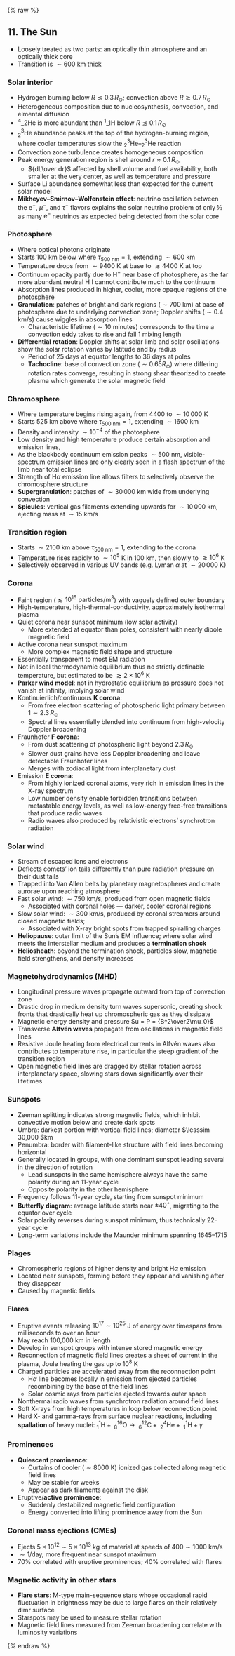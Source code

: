 {% raw %}

<section markdown="1">

## 11. The Sun

* Loosely treated as two parts:
  an optically thin atmosphere and an optically thick core
* Transition is $\sim600$ km thick

### Solar interior

* Hydrogen burning below $R \lesssim 0.3 \,R_\odot$; convection above $R \gtrsim 0.7 \,R_\odot$
* Heterogeneous composition due to nucleosynthesis, convection, and elmental diffusion
* $^4\_2$He is more abundant than $^1\_1$H below $R \lesssim 0.1 \,R_\odot$
* $^3_2$He abundance peaks at the top of the hydrogen-burning region,
  where cooler temperatures slow the $^3_2$He–$^3_2$He reaction
* Convection zone turbulence creates homogeneous composition
* Peak energy generation region is shell around $r \approx 0.1\, R_\odot$
  * ${dL\over dr}$ affected by shell volume and fuel availability,
    both smaller at the very center, as well as temperature and pressure
* Surface Li abundance somewhat less than expected for the current solar model
* **Mikheyev–Smirnov–Wolfenstein effect**: neutrino oscillation between the
  $\text{e}^-$, $\mu^-$, and $\tau^-$ flavors explains the solar neutrino problem of only ⅓ as many
  $\text{e}^-$ neutrinos as expected being detected from the solar core

### Photosphere

* Where optical photons originate
* Starts 100 km below where $\tau_\text{500 nm} = 1$, extending $\sim600$ km
* Temperature drops from $\sim9400$ K at base to $\gtrsim4400$ K at top
* Continuum opacity partly due to H$^-$ near base of photosphere,
  as the far more abundant neutral H I cannot contribute much to the continuum
* Absorption lines produced in higher, cooler, more opaque regions of the photosphere
* **Granulation**: patches of bright and dark regions ($\sim700$ km) at base of photosphere due to
  underlying convection zone; Doppler shifts ($\sim0.4$ km/s) cause wiggles in absorption lines
  * Characteristic lifetime ($\sim10$ minutes) corresponds to the time a
    convection eddy takes to rise and fall 1 mixing length
* **Differential rotation**: Doppler shifts at solar limb and solar oscillations
  show the solar rotation varies by latitude and by radius
  * Period of 25 days at equator lengths to 36 days at poles
  * **Tachocline**: base of convection zone ($\sim 0.65 R_\odot$) where differing rotation rates converge,
    resulting in strong shear theorized to create plasma which
    generate the solar magnetic field

### Chromosphere

* Where temperature begins rising again, from 4400 to $\sim10\,000$ K
* Starts 525 km above where $\tau_\text{500 nm} = 1$, extending $\sim1600$ km
* Density and intensity $\sim10^{-4}$ of the photosphere
* Low density and high temperature produce certain absorption and emission lines,
* As the blackbody continuum emission peaks $\sim500$ nm, visible-spectrum emission lines are
  only clearly seen in a flash spectrum of the limb near total eclipse
* Strength of $\text{H}\alpha$ emission line allows filters to selectively observe the chromosphere structure
* **Supergranulation**: patches of $\sim30\,000$ km wide from underlying convection
* **Spicules**: vertical gas filaments extending upwards for $\sim10\,000$ km,
  ejecting mass at $\sim15$ km/s

### Transition region

* Starts $\sim2100$ km above $\tau_\text{500 nm} = 1$, extending to the corona
* Temperature rises rapidly to $\sim10^5$ K in 100 km, then slowly to $\gtrsim10^6$ K
* Selectively observed in various UV bands (e.g. Lyman $\alpha$ at $\sim20\,000$ K)

### Corona

* Faint region ($\lesssim 10^{15} \text{ particles/m}^3$) with vaguely defined outer boundary
* High-temperature, high-thermal-conductivity, approximately isothermal plasma
* Quiet corona near sunspot minimum (low solar activity)
  * More extended at equator than poles, consistent with nearly dipole magnetic field
* Active corona near sunspot maximum
  * More complex magnetic field shape and structure
* Essentially transparent to most EM radiation
* Not in local thermodynamic equilibrium thus no strictly definable temperature,
  but estimated to be $\gtrsim 2 \times 10^6 \text{ K}$
* **Parker wind model**: not in hydrostatic equilibrium as pressure does not vanish at infinity,
  implying solar wind
* Kontinuierlich/continuous **K corona**:
  * From free electron scattering of photospheric light primary between $1 \sim 2.3\, R_\odot$
  * Spectral lines essentially blended into continuum from high-velocity Doppler broadening
* Fraunhofer **F corona**:
  * From  dust scattering of photospheric light beyond $2.3\, R_\odot$
  * Slower dust grains have less Doppler broadening and leave detectable Fraunhofer lines
  * Merges with zodiacal light from interplanetary dust
* Emission **E corona**:
  * From highly ionized coronal atoms, very rich in emission lines in the X-ray spectrum
  * Low number density enable forbidden transitions between metastable energy levels,
    as well as low-energy free-free transitions that produce radio waves
  * Radio waves also produced by relativistic electrons’ synchrotron radiation

### Solar wind

* Stream of escaped ions and electrons
* Deflects comets’ ion tails differently than pure radiation pressure on their dust tails
* Trapped into Van Allen belts by planetary magnetospheres and
  create aurorae upon reaching atmosphere
* Fast solar wind: $\sim750$ km/s, produced from open magnetic fields
  * Associated with coronal holes — darker, cooler coronal regions
* Slow solar wind: $\sim300$ km/s, produced by coronal streamers around closed magnetic fields;
  * Associated with X-ray bright spots from trapped spiralling charges
* **Heliopause**: outer limit of the Sun’s EM influence;
  where solar wind meets the interstellar medium and produces a **termination shock**
* **Heliosheath**: beyond the termination shock,
  particles slow, magnetic field strengthens, and density increases

### Magnetohydrodynamics (MHD)

* Longitudinal pressure waves propagate outward from top of convection zone
* Drastic drop in medium density turn waves supersonic, creating shock fronts
  that drastically heat up chromospheric gas as they dissipate
* Magnetic energy density and pressure $u = P = {B^2\over2\mu_0}$
* Transverse **Alfvén waves** propagate from oscillations in magnetic field lines
* Resistive Joule heating from electrical currents in Alfvén waves also
  contributes to temperature rise, in particular the steep gradient of the transition region
* Open magnetic field lines are dragged by stellar rotation across interplanetary space,
  slowing stars down significantly over their lifetimes

### Sunspots

* Zeeman splitting indicates strong magnetic fields,
  which inhibit convective motion below and create dark spots
* Umbra: darkest portion with vertical field lines; diameter $\lesssim 30\,000 $km
* Penumbra: border with filament-like structure with field lines becoming horizontal
* Generally located in groups,
  with one dominant sunspot leading several in the direction of rotation
  * Lead sunspots in the same hemisphere always have the same polarity
    during an 11-year cycle
  * Opposite polarity in the other hemisphere
* Frequency follows 11-year cycle, starting from sunspot minimum
* **Butterfly diagram**: average latitude starts near $\pm40^\circ$, migrating to the equator over cycle
* Solar polarity reverses during sunspot minimum, thus technically 22-year cycle
* Long-term variations include the Maunder minimum spanning 1645–1715

### Plages

* Chromospheric regions of higher density and bright H$\alpha$ emission
* Located near sunspots, forming before they appear and vanishing after they disappear
* Caused by magnetic fields

### Flares

* Eruptive events releasing $10^{17}\sim10^{25}$ J of energy over timespans from milliseconds to over an hour
* May reach 100,000 km in length
* Develop in sunspot groups with intense stored magnetic energy
* Reconnection of magnetic field lines creates a sheet of current in the plasma,
  Joule heating the gas up to $10^8$ K
* Charged particles are accelerated away from the reconnection point
  * $\text{H}\alpha$ line becomes locally in emission from ejected particles
    recombining by the base of the field lines
  * Solar cosmic rays from particles ejected towards outer space
* Nonthermal radio waves from synchrotron radiation around field lines
* Soft X-rays from high temperatures in loop below reconnection point
* Hard X- and gamma-rays from surface nuclear reactions,
  including **spallation** of heavy nuclei: $^1_1\text{H} + {\;}^{16}_8\text{O} \to {\;}^{12}_6\text{C}+ {\;}^4_2\text{He} + {\;}^1_1\text{H} + \gamma$

### Prominences

* **Quiescent prominence**:
  * Curtains of cooler ($\sim8000$ K) ionized gas collected along magnetic field lines
  * May be stable for weeks
  * Appear as dark filaments against the disk
* Eruptive/**active prominence**:
  * Suddenly destabilized magnetic field configuration
  * Energy converted into lifting prominence away from the Sun

### Coronal mass ejections (CMEs)

* Ejects $5 \times 10^{12} \sim 5 \times 10^{13} \text{ kg}$ of material at speeds of $400\sim1000$ km/s
* $\sim1$/day, more frequent near sunspot maximum
* 70% correlated with eruptive prominences; 40% correlated with flares

### Magnetic activity in other stars

* **Flare stars**: M-type main-sequence stars whose occasional rapid fluctuation in brightness
  may be due to large flares on their relatively dimr surface
* Starspots may be used to measure stellar rotation
* Magnetic field lines measured from Zeeman broadening correlate with luminosity variations

</section>

{% endraw %}
